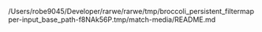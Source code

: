 /Users/robe9045/Developer/rarwe/rarwe/tmp/broccoli_persistent_filtermapper-input_base_path-f8NAk56P.tmp/match-media/README.md